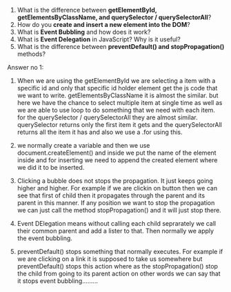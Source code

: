 
1. What is the difference between **getElementById, getElementsByClassName, and querySelector / querySelectorAll**?
2. How do you **create and insert a new element into the DOM**?
3. What is **Event Bubbling** and how does it work?
4. What is **Event Delegation** in JavaScript? Why is it useful?
5. What is the difference between **preventDefault() and stopPropagation()** methods?



Answer no 1:

1. When we are using the getElementById we are selecting a item with a specific id and only that specific id holder element get the js code that we want to write. getElementsByClassName it is almost the similar. but here we have the chance to select multiple item at single time as well as we are able to use loop to do something that we need with each item. for the querySelector / querySelectorAll they are almost similar. querySelector returns only the first item it gets and the querySelectorAll returns all the item it has and also we use a .for using this.

2. we normally create a variable and then we use document.createElement() and inside we put the name of the element inside and for inserting we need to append the created element where we did it to be inserted.

3. Clicking a bubble does not stops the propagation. It just keeps going higher and higher. For example if we are clickin on button then we can see that first of child then it propagates through the parent and its parent in this manner. If any position we want to stop the propagation we can just call the method stopPropagation() and it will just stop there.

4. Event DElegation means without calling each child seprarately we call their common parent and add a lister to that. Then normally we apply the event bubbling.

5. preventDefault() stops something that normally executes. For example if we are clicking on a link it is supposed to take us somewhere but preventDefault() stops this action where as the stopPropagation() stop the child from going to its parent action on other words we can say that it stops event bubbling.........